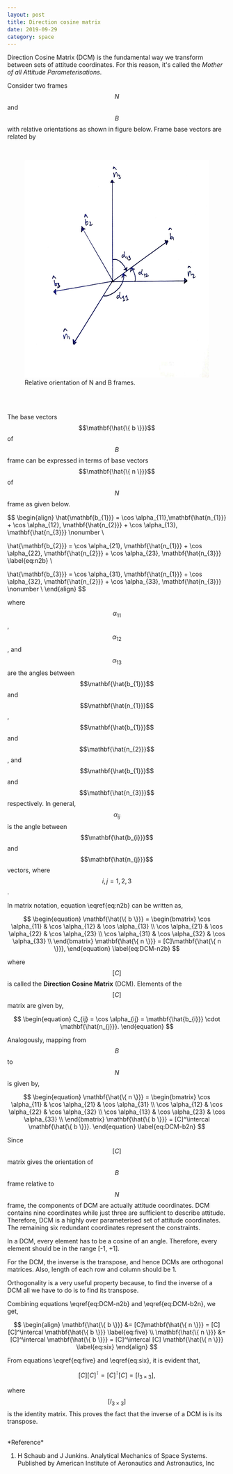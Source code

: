 ```yaml
---
layout: post
title: Direction cosine matrix
date: 2019-09-29
category: space
---
```


Direction Cosine Matrix (DCM) is the fundamental way we transform between sets
of attitude coordinates. For this reason, it's called the *Mother of all
Attitude Parameterisations*.

Consider two frames $$N$$ and $$B$$ with relative orientations as shown in
figure below. Frame base vectors are related by

<br />

<figure>
<img src="/assets/direction_cosines.jpg" alt="gyroscope" width="500" height="500"><br />
<figcaption> Relative orientation of N and B frames.</figcaption> <br />
</figure>

<br />

The base vectors $$\mathbf{\hat{\{ b \}}}$$ of $$B$$ frame can be expressed in 
terms of base vectors $$\mathbf{\hat{\{ n \}}}$$ of $$N$$ frame as given below.

$$
\begin{align}
\hat{\mathbf{b_{1}}} = \cos \alpha_{11}\,\mathbf{\hat{n_{1}}} + 
\cos \alpha_{12}\, \mathbf{\hat{n_{2}}} + 
\cos \alpha_{13}\, \mathbf{\hat{n_{3}}}  \nonumber \\

\hat{\mathbf{b_{2}}} = \cos \alpha_{21}\, \mathbf{\hat{n_{1}}} + 
\cos \alpha_{22}\, \mathbf{\hat{n_{2}}} + 
\cos \alpha_{23}\, \mathbf{\hat{n_{3}}} \label{eq:n2b} \\
 
\hat{\mathbf{b_{3}}} = \cos \alpha_{31}\, \mathbf{\hat{n_{1}}} + 
\cos \alpha_{32}\, \mathbf{\hat{n_{2}}} + 
\cos \alpha_{33}\, \mathbf{\hat{n_{3}}}  \nonumber \\
\end{align}
$$

where $$\alpha_{11}$$, $$\alpha_{12}$$, and $$\alpha_{13}$$ are the angles
between $$\mathbf{\hat{b_{1}}}$$ and $$\mathbf{\hat{n_{1}}}$$, 
$$\mathbf{\hat{b_{1}}}$$ and $$\mathbf{\hat{n_{2}}}$$, and 
$$\mathbf{\hat{b_{1}}}$$ and $$\mathbf{\hat{n_{3}}}$$ respectively. In general,
$$\alpha_{ij}$$ is the angle between 
$$\mathbf{\hat{b_{i}}}$$ and $$\mathbf{\hat{n_{j}}}$$ vectors, where
$$i, j = 1, 2, 3$$.


In matrix notation, equation \eqref{eq:n2b} can be written as,

$$
\begin{equation}
\mathbf{\hat{\{ b \}}} = 
\begin{bmatrix}
\cos \alpha_{11} & \cos \alpha_{12} & \cos \alpha_{13} \\
\cos \alpha_{21} & \cos \alpha_{22} & \cos \alpha_{23} \\
\cos \alpha_{31} & \cos \alpha_{32} & \cos \alpha_{33} \\
\end{bmatrix}
\mathbf{\hat{\{ n \}}} =
[C]\mathbf{\hat{\{ n \}}},
\end{equation}
\label{eq:DCM-n2b}
$$

where $$[C]$$ is called the **Direction Cosine Matrix** (DCM). Elements of the
$$[C]$$ matrix are given by,

$$
\begin{equation}
C_{ij} = \cos \alpha_{ij} = \mathbf{\hat{b_{i}}} \cdot \mathbf{\hat{n_{j}}}.
\end{equation}
$$

Analogously, mapping from $$B$$ to $$N$$ is given by,

$$
\begin{equation}
\mathbf{\hat{\{ n \}}} = 
\begin{bmatrix}
\cos \alpha_{11} & \cos \alpha_{21} & \cos \alpha_{31} \\
\cos \alpha_{12} & \cos \alpha_{22} & \cos \alpha_{32} \\
\cos \alpha_{13} & \cos \alpha_{23} & \cos \alpha_{33} \\
\end{bmatrix}
\mathbf{\hat{\{ b \}}} =
[C]^\intercal \mathbf{\hat{\{ b \}}}.
\end{equation}
\label{eq:DCM-b2n}
$$

Since $$[C]$$ matrix gives the orientation of $$B$$ frame relative to $$N$$
frame, the components of DCM are actually attitude coordinates. DCM contains
nine coordinates while just three are sufficient to describe attitude.
Therefore, DCM is a highly over parameterised set of attitude coordinates. The
remaining six redundant coordinates represent the constraints.

In a DCM, every element has to be a cosine of an angle. Therefore, every element
should be in the range [-1, +1]. 

For the DCM, the inverse is the transpose, and hence DCMs are orthogonal
matrices. Also, length of each row and column should be 1.

Orthogonality is a very useful property because, to find the inverse of a DCM
all we have to do is to find its transpose.

Combining equations \eqref{eq:DCM-n2b} and \eqref{eq:DCM-b2n}, we get,

$$
\begin{align}
\mathbf{\hat{\{ b \}}} &= [C]\mathbf{\hat{\{ n \}}} = 
[C][C]^\intercal \mathbf{\hat{\{ b \}}} \label{eq:five} \\
\mathbf{\hat{\{ n \}}} &= [C]^\intercal \mathbf{\hat{\{ b \}}} = 
[C]^\intercal [C] \mathbf{\hat{\{ n \}}} \label{eq:six}
\end{align}
$$

From equations \eqref{eq:five} and \eqref{eq:six}, it is evident that,

$$
[C][C]^\intercal = [C]^\intercal [C] = [I_{3 \times 3}],
$$

where $$[I_{3 \times 3}]$$ is the identity matrix. This proves the fact that the inverse of a DCM is is its transpose.

<br />
*Reference*

1. H Schaub and J Junkins. Analytical Mechanics of Space Systems. Published by
American Institute of Aeronautics and Astronautics, Inc



